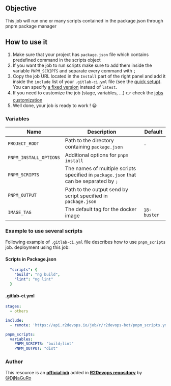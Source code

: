 ## Objective

This job will run one or many scripts contained in the package.json through pnpm package manager

## How to use it

1. Make sure that your project has `package.json` file which contains predefined command in the scripts object
2. If you want the job to run scripts make sure to add them inside the variable `PNPM_SCRIPTS` and separate every command with `;`
3. Copy the job URL located in the `Install` part of the right panel and add it inside the `include` list of your `.gitlab-ci.yml` file (see the [quick setup](/use-the-hub/#quick-setup)). You can specify [a fixed version](#changelog) instead of `latest`.
4. If you need to customize the job (stage, variables, ...) 👉 check the [jobs
   customization](/use-the-hub/#jobs-customization)
5. Well done, your job is ready to work ! 😀

### Variables

| Name | Description | Default |
| ---- | ----------- | ------- |
| `PROJECT_ROOT` | Path to the directory containing `package.json`  | `.` |
| `PNPM_INSTALL_OPTIONS` | Additional options for `pnpm install` | ` ` |
| `PNPM_SCRIPTS` | The names of multiple scripts specified in `package.json` that can be separated by `;` | ` ` |
| `PNPM_OUTPUT` | Path to the output send by script specified in `package.json` | ` ` |
| `IMAGE_TAG` | The default tag for the docker image | `18-buster`  |

### Example to use several scripts

Following example of `.gitlab-ci.yml` file describes how to use `pnpm_scripts` job.
deployment using this job:

#### Scripts in Package.json

```yaml
  "scripts": {
    "build": "ng build",
    "lint": "ng lint"
  }
```

#### .gitlab-ci.yml

```yaml
stages:
  - others

include:
  - remote: 'https://api.r2devops.io/job/r/r2devops-bot/pnpm_scripts.yml'

pnpm_scripts:
  variables:
    PNPM_SCRIPTS: "build;lint"
    PNPM_OUTPUT: "dist"
```

### Author

This resource is an **[official job](https://docs.r2devops.io/faq-labels/)** added in [**R2Devops repository**](https://gitlab.com/r2devops/hub) by [@DjNaGuRo](https://gitlab.com/DjNaGuRo)
